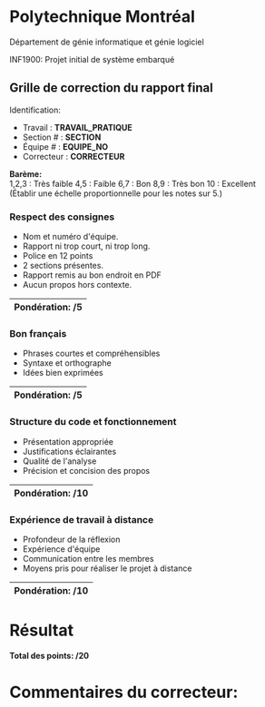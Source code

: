 # Polytechnique Montréal

Département de génie informatique et génie logiciel

INF1900: Projet initial de système embarqué

## Grille de correction du rapport final

Identification:
+ Travail    : __TRAVAIL_PRATIQUE__
+ Section #  : __SECTION__
+ Équipe #   : __EQUIPE_NO__
+ Correcteur : __CORRECTEUR__

__Barème:__  
1,2,3 : Très faible  4,5 : Faible  6,7 : Bon  8,9 : Très bon 10 : Excellent  
(Établir une échelle proportionnelle pour les notes sur 5.)

### Respect des consignes
- Nom et numéro d'équipe.
- Rapport ni trop court, ni trop long.
- Police en 12 points
- 2 sections présentes.
- Rapport remis au bon endroit en PDF
- Aucun propos hors contexte.

|__Pondération:  /5__|
|---------------------|

### Bon français
- Phrases courtes et compréhensibles
- Syntaxe et orthographe
- Idées bien exprimées

|__Pondération:  /5__|
|---------------------|

### Structure du code et fonctionnement
- Présentation appropriée
- Justifications éclairantes
- Qualité de l'analyse
- Précision et concision des propos

|__Pondération:  /10__|
|---------------------|
### Expérience de travail à distance
- Profondeur de la réflexion
- Expérience d'équipe
- Communication entre les membres
- Moyens pris pour réaliser le projet à distance

|__Pondération:  /10__|
|---------------------|


# Résultat

__Total des points: /20__

# Commentaires du correcteur:



